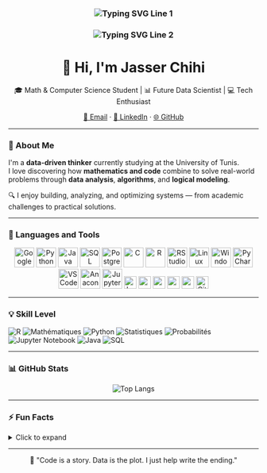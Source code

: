 <h3 align="center">
  <img src="https://readme-typing-svg.herokuapp.com?font=Fira+Code&size=22&duration=4500&color=00BFFF&center=true&vCenter=true&width=900&height=50&lines=Aspiring+Data+Scientist+%7C+Python%2C+SQL%2C+R%2C+ML+%26+Statistical+Analysis" alt="Typing SVG Line 1" />
</h3>

<h3 align="center">
  <img src="https://readme-typing-svg.herokuapp.com?font=Fira+Code&size=22&duration=4500&color=00BFFF&center=true&vCenter=true&width=900&height=50&lines=Mathematical+Modeling+%7C+Mathematics+%26+CS+Student" alt="Typing SVG Line 2" />
</h3>

<h1 align="center">👋 Hi, I'm Jasser Chihi</h1>

<p align="center">
🎓 Math & Computer Science Student | 📊 Future Data Scientist | 💻 Tech Enthusiast  
</p>

<p align="center">
  <a href="mailto:jasser.chihi@etudiant-fst.utm.tn">📧 Email</a> · 
  <a href="https://www.linkedin.com/in/jasser-chihi/">💼 LinkedIn</a> · 
  <a href="https://github.com/JasserChihi">🌐 GitHub</a>
</p>

---

### 🚀 About Me

I'm a **data-driven thinker** currently studying at the University of Tunis.  
I love discovering how **mathematics and code** combine to solve real-world problems through **data analysis**, **algorithms**, and **logical modeling**.

🔍 I enjoy building, analyzing, and optimizing systems — from academic challenges to practical solutions.

---

### 🧰 Languages and Tools

<p align="center">
  <img src="https://colab.research.google.com/img/colab_favicon_256px.png" style="height:40px;" alt="Google Colab"/>
  <img src="https://cdn.jsdelivr.net/gh/devicons/devicon/icons/python/python-original.svg" style="height:40px;" alt="Python"/>
  <img src="https://cdn.jsdelivr.net/gh/devicons/devicon/icons/java/java-original.svg" style="height:40px;" alt="Java"/>
  <img src="https://cdn.jsdelivr.net/gh/devicons/devicon/icons/mysql/mysql-original.svg" style="height:40px;" alt="SQL"/>
  <img src="https://cdn.jsdelivr.net/gh/devicons/devicon/icons/postgresql/postgresql-original.svg" style="height:40px;" alt="PostgreSQL"/>
  <img src="https://cdn.jsdelivr.net/gh/devicons/devicon/icons/c/c-original.svg" style="height:40px;" alt="C"/>
  <img src="https://cdn.jsdelivr.net/gh/devicons/devicon/icons/r/r-original.svg" style="height:40px;" alt="R"/>
  <img src="https://cdn.jsdelivr.net/gh/devicons/devicon/icons/rstudio/rstudio-original.svg" style="height:40px;" alt="RStudio"/>
  <img src="https://cdn.jsdelivr.net/gh/devicons/devicon/icons/linux/linux-original.svg" style="height:40px;" alt="Linux"/>
  <img src="https://cdn.jsdelivr.net/gh/devicons/devicon/icons/windows8/windows8-original.svg" style="height:40px;" alt="Windows"/>
  <img src="https://cdn.jsdelivr.net/gh/devicons/devicon/icons/pycharm/pycharm-original.svg" style="height:40px;" alt="PyCharm"/>
  <img src="https://cdn.jsdelivr.net/gh/devicons/devicon/icons/vscode/vscode-original.svg" style="height:40px;" alt="VSCode"/>
  <img src="https://cdn.jsdelivr.net/gh/devicons/devicon/icons/anaconda/anaconda-original.svg" style="height:40px;" alt="Anaconda"/>
  <img src="https://cdn.jsdelivr.net/gh/devicons/devicon/icons/jupyter/jupyter-original.svg" style="height:40px;" alt="Jupyter"/>
  <img src="https://img.shields.io/badge/LaTeX-008080?style=for-the-badge&logo=latex&logoColor=white" style="height:25px;" alt="LaTeX"/>
  <img src="https://img.shields.io/badge/Microsoft%20Excel-217346?style=for-the-badge&logo=microsoft-excel&logoColor=white" style="height:25px;"/>
  <img src="https://img.shields.io/badge/Microsoft%20Word-2B579A?style=for-the-badge&logo=microsoft-word&logoColor=white" style="height:25px;"/>
  <img src="https://img.shields.io/badge/Microsoft%20PowerPoint-B7472A?style=for-the-badge&logo=microsoft-powerpoint&logoColor=white" style="height:25px;"/>
  <img src="https://img.shields.io/badge/Canva-00C4CC?style=for-the-badge&logo=Canva&logoColor=white" style="height:25px;"/>
  <img src="https://img.shields.io/badge/GitHub-181717?style=for-the-badge&logo=github&logoColor=white" style="height:25px;" alt="GitHub"/>
</p>



---

### 💡 Skill Level

![R](https://img.shields.io/badge/R-Expert-ff0000?logo=r)
![Mathématiques](https://img.shields.io/badge/Mathématiques-Expert-ff0000)
![Python](https://img.shields.io/badge/Python-Avancé-ffa500?logo=python&logoColor=white)
![Statistiques](https://img.shields.io/badge/Statistiques-Avancé-ffa500)
![Probabilités](https://img.shields.io/badge/Probabilités-Avancé-ffa500)
![Jupyter Notebook](https://img.shields.io/badge/Jupyter_Notebook-Avancé-ffa500?logo=jupyter&logoColor=white)
![Java](https://img.shields.io/badge/Java-Intermédiaire-228B22?logo=java&logoColor=white)
![SQL](https://img.shields.io/badge/SQL-Intermédiaire-228B22?logo=mysql)


---

### 📊 GitHub Stats

<p align="center">
  <img src="https://github-readme-stats.vercel.app/api/top-langs/?username=JasserChihi&layout=compact&langs_count=10&theme=tokyonight" alt="Top Langs" />
</p>

---

### ⚡ Fun Facts

<details>
<summary>Click to expand</summary>

- 🎨 I enjoy creating visual designs with **Canva** and **Figma**  
- ⚽ Football fan, 🎮 strategy game enthusiast, 🤖 AI puzzle solver  
- 🌍 I speak Arabic (native), French, and English

</details>

---

<p align="center">
🧭 "Code is a story. Data is the plot. I just help write the ending."
</p>
